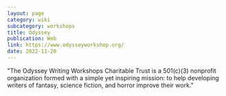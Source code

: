 ```yaml
---
layout: page
category: wiki
subcategory: workshops
title: Odyssey
publication: Web
link: https://www.odysseyworkshop.org/
date: 2022-11-20
---
```


"The Odyssey Writing Workshops Charitable Trust is a 501(c)(3) nonprofit organization formed with a simple yet inspiring mission: to help developing writers of fantasy, science fiction, and horror improve their work."
